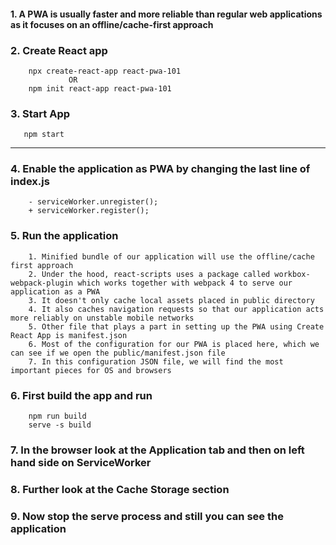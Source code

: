 #### 1. A PWA is usually faster and more reliable than regular web applications as it focuses on an offline/cache-first approach 

### 2. Create React app
        npx create-react-app react-pwa-101
                 OR
        npm init react-app react-pwa-101
        
### 3. Start App 
       npm start

-------
### 4. Enable the application as PWA by changing the last line of index.js
        - serviceWorker.unregister();
        + serviceWorker.register();
        
### 5. Run the application
        1. Minified bundle of our application will use the offline/cache first approach
        2. Under the hood, react-scripts uses a package called workbox-webpack-plugin which works together with webpack 4 to serve our application as a PWA
        3. It doesn't only cache local assets placed in public directory
        4. It also caches navigation requests so that our application acts more reliably on unstable mobile networks
        5. Other file that plays a part in setting up the PWA using Create React App is manifest.json
        6. Most of the configuration for our PWA is placed here, which we can see if we open the public/manifest.json file
        7. In this configuration JSON file, we will find the most important pieces for OS and browsers

 
### 6. First build the app and run
        npm run build
        serve -s build
        
### 7. In the browser look at the Application tab and then on left hand side on ServiceWorker
### 8. Further look at the Cache Storage section

### 9. Now stop the serve process and still you can see the application 
